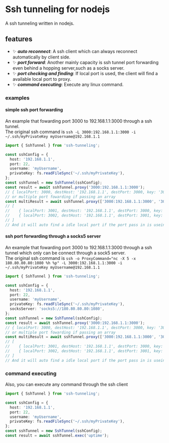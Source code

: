 # Ssh tunneling for nodejs

A ssh tunneling written in nodejs.

## features

- ✨ ***auto reconnect***: A ssh client which can always reconnect automatically by client side.
- ✨ ***port forward***: Another mainly capacity is ssh tunnel port forwarding even behind a hopping server,such as a socks server.
- ✨ ***port checking and finding***: If local port is used, the client will find a available local port to proxy.
- ✨ ***command executing***: Execute any linux command.

### examples

#### simple ssh port forwarding

An example that fowarding port 3000 to 192.168.1.1:3000 through a ssh tunnel.  
The original ssh command is `ssh -L 3000:192.168.1.1:3000 -i ~/.ssh/myPrivateKey myUsername@192.168.1.1`

```typescript
import { SshTunnel } from 'ssh-tunneling';

const sshConfig = {
  host: '192.168.1.1',
  port: 22,
  username: 'myUsername',
  privateKey: fs.readFileSync('~/.ssh/myPrivateKey'),
};
const sshTunnel = new SshTunnel(sshConfig);
const result = await sshTunnel.proxy('3000:192.168.1.1:3000');
// { localPort: 3000, destHost: '192.168.1.1', destPort: 3000, key: '3000:192.168.1.1:3000' }
// or multiple port fowarding if passing an array
const multiResult = await sshTunnel.proxy(['3000:192.168.1.1:3000', '3001:192.168.1.1:3001']);
// [
//    { localPort: 3001, destHost: '192.168.1.1', destPort: 3000, key: '3000:192.168.1.1:3000' },
//    { localPort: 3002, destHost: '192.168.1.1', destPort: 3001, key: '3001:192.168.1.1:3001' },
// ]
// And it will auto find a idle local port if the port pass in is useing.

```

#### ssh port forwarding through a socks5 server

An example that fowarding port 3000 to 192.168.1.1:3000 through a ssh tunnel which only can be connect through a sock5 server.  
The original ssh command is `ssh -o ProxyCommand="nc -X 5 -x 180.80.80.80:1080 %h %p" -L 3000:192.168.1.1:3000 -i ~/.ssh/myPrivateKey myUsername@192.168.1.1`

```typescript
import { SshTunnel } from 'ssh-tunneling';

const sshConfig = {
  host: '192.168.1.1',
  port: 22,
  username: 'myUsername',
  privateKey: fs.readFileSync('~/.ssh/myPrivateKey'),
  socksServer: 'socks5://180.80.80.80:1080',
};
const sshTunnel = new SshTunnel(sshConfig);
const result = await sshTunnel.proxy('3000:192.168.1.1:3000');
// { localPort: 3000, destHost: '192.168.1.1', destPort: 3000, key: '3000:192.168.1.1:3000' }
// or multiple port fowarding if passing an array
const multiResult = await sshTunnel.proxy(['3000:192.168.1.1:3000', '3001:192.168.1.1:3001']);
// [
//    { localPort: 3001, destHost: '192.168.1.1', destPort: 3000, key: '3000:192.168.1.1:3000' },
//    { localPort: 3002, destHost: '192.168.1.1', destPort: 3001, key: '3001:192.168.1.1:3001' },
// ]
// And it will auto find a idle local port if the port pass in is useing.
```

### command executing

Also, you can execute any command through the ssh client

```typescript
import { SshTunnel } from 'ssh-tunneling';

const sshConfig = {
  host: '192.168.1.1',
  port: 22,
  username: 'myUsername',
  privateKey: fs.readFileSync('~/.ssh/myPrivateKey'),
};
const sshTunnel = new SshTunnel(sshConfig);
const result = await sshTunnel.exec('uptime');
```
